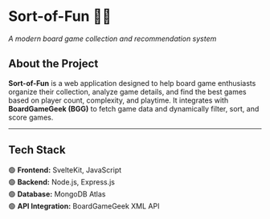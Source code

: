 # **Sort-of-Fun** 🎲✨  
_A modern board game collection and recommendation system_

## **About the Project**  
**Sort-of-Fun** is a web application designed to help board game enthusiasts organize their collection, analyze game details, and find the best games based on player count, complexity, and playtime. It integrates with **BoardGameGeek (BGG)** to fetch game data and dynamically filter, sort, and score games.

---

## **Tech Stack**  
🟢 **Frontend:** SvelteKit, JavaScript  
🟢 **Backend:** Node.js, Express.js  
🟢 **Database:** MongoDB Atlas  
🟢 **API Integration:** BoardGameGeek XML API  